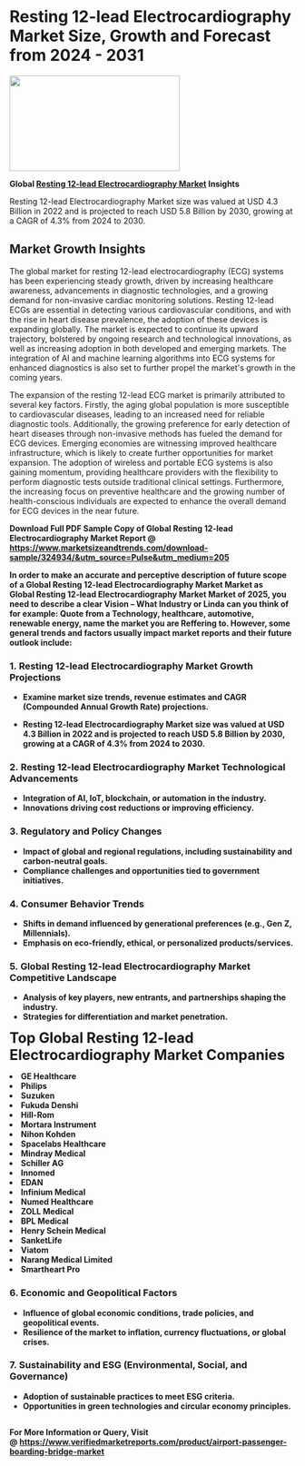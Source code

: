 <H1>Resting 12-lead Electrocardiography Market Size, Growth and Forecast from 2024 - 2031</H1><img class="aligncenter size-medium wp-image-584254" src="https://thirdeyenews.in/wp-content/uploads/2024/09/Global-Market-Research-300x168.jpeg" alt="" width="300" height="168" /><p><strong>Global&nbsp;<a href="https://www.marketsizeandtrends.com/download-sample/324934/&amp;utm_source=Pulse&amp;utm_medium=205">Resting 12-lead Electrocardiography Market</a> Insights</strong></p><p>Resting 12-lead Electrocardiography Market size was valued at USD 4.3 Billion in 2022 and is projected to reach USD 5.8 Billion by 2030, growing at a CAGR of 4.3% from 2024 to 2030.</p><p><h2>Market Growth Insights</h2> <p>The global market for resting 12-lead electrocardiography (ECG) systems has been experiencing steady growth, driven by increasing healthcare awareness, advancements in diagnostic technologies, and a growing demand for non-invasive cardiac monitoring solutions. Resting 12-lead ECGs are essential in detecting various cardiovascular conditions, and with the rise in heart disease prevalence, the adoption of these devices is expanding globally. The market is expected to continue its upward trajectory, bolstered by ongoing research and technological innovations, as well as increasing adoption in both developed and emerging markets. The integration of AI and machine learning algorithms into ECG systems for enhanced diagnostics is also set to further propel the market's growth in the coming years.</p> <p><strong></strong></p> <p>The expansion of the resting 12-lead ECG market is primarily attributed to several key factors. Firstly, the aging global population is more susceptible to cardiovascular diseases, leading to an increased need for reliable diagnostic tools. Additionally, the growing preference for early detection of heart diseases through non-invasive methods has fueled the demand for ECG devices. Emerging economies are witnessing improved healthcare infrastructure, which is likely to create further opportunities for market expansion. The adoption of wireless and portable ECG systems is also gaining momentum, providing healthcare providers with the flexibility to perform diagnostic tests outside traditional clinical settings. Furthermore, the increasing focus on preventive healthcare and the growing number of health-conscious individuals are expected to enhance the overall demand for ECG devices in the near future.</p> <p><strong></p><p><span class=""><strong>Download Full PDF Sample Copy of Global Resting 12-lead Electrocardiography Market Report</strong> @ <a href="https://www.marketsizeandtrends.com/download-sample/324934/&amp;utm_source=Pulse&amp;utm_medium=205" target="_blank">https://www.marketsizeandtrends.com/download-sample/324934/&amp;utm_source=Pulse&amp;utm_medium=205</a></span></p><p>In order to make an accurate and perceptive description of future scope of a Global&nbsp;Resting 12-lead Electrocardiography Market Market as Global&nbsp;Resting 12-lead Electrocardiography Market Market of 2025, you need to describe a clear Vision &ndash; What Industry or Linda can you think of for example: Quote from a Technology, healthcare, automotive, renewable energy, name the market you are Reffering to. However, some general trends and factors usually impact market reports and their future outlook include:</p><h3>1.&nbsp;<strong>Resting 12-lead Electrocardiography Market Growth Projections</strong></h3><ul><li>Examine market size trends, revenue estimates and CAGR (Compounded Annual Growth Rate) projections.</li><li><p>Resting 12-lead Electrocardiography Market size was valued at USD 4.3 Billion in 2022 and is projected to reach USD 5.8 Billion by 2030, growing at a CAGR of 4.3% from 2024 to 2030.</p></li></ul><h3>2.&nbsp;<strong>Resting 12-lead Electrocardiography Market Technological Advancements</strong></h3><ul><li>Integration of AI, IoT, blockchain, or automation in the industry.</li><li>Innovations driving cost reductions or improving efficiency.</li></ul><h3>3.&nbsp;<strong>Regulatory and Policy Changes</strong></h3><ul><li>Impact of global and regional regulations, including sustainability and carbon-neutral goals.</li><li>Compliance challenges and opportunities tied to government initiatives.</li></ul><h3>4.&nbsp;<strong>Consumer Behavior Trends</strong></h3><ul><li>Shifts in demand influenced by generational preferences (e.g., Gen Z, Millennials).</li><li>Emphasis on eco-friendly, ethical, or personalized products/services.</li></ul><h3>5.&nbsp;<strong>Global Resting 12-lead Electrocardiography Market Competitive Landscape</strong></h3><ul><li>Analysis of key players, new entrants, and partnerships shaping the industry.</li><li>Strategies for differentiation and market penetration.</li></ul><p data-pm-slice="1 1 []"><span style="color: inherit; font-family: inherit; font-size: 25px;">Top Global Resting 12-lead Electrocardiography Market Companies</span></p><div class="" data-test-id=""><p><li>GE Healthcare</li><li> Philips</li><li> Suzuken</li><li> Fukuda Denshi</li><li> Hill-Rom</li><li> Mortara Instrument</li><li> Nihon Kohden</li><li> Spacelabs Healthcare</li><li> Mindray Medical</li><li> Schiller AG</li><li> Innomed</li><li> EDAN</li><li> Infinium Medical</li><li> Numed Healthcare</li><li> ZOLL Medical</li><li> BPL Medical</li><li> Henry Schein Medical</li><li> SanketLife</li><li> Viatom</li><li> Narang Medical Limited</li><li> Smartheart Pro</li></p></div><h3>6.&nbsp;<strong>Economic and Geopolitical Factors</strong></h3><ul><li>Influence of global economic conditions, trade policies, and geopolitical events.</li><li>Resilience of the market to inflation, currency fluctuations, or global crises.</li></ul><h3>7.&nbsp;<strong>Sustainability and ESG (Environmental, Social, and Governance)</strong></h3><ul><li>Adoption of sustainable practices to meet ESG criteria.</li><li>Opportunities in green technologies and circular economy principles.</li></ul><h2><strong style="font-size: 14px;">For More Information or Query, Visit @&nbsp;</strong><a style="background-color: #ffffff; font-size: 14px;" href="https://www.marketsizeandtrends.com/report/resting-12-lead-electrocardiography-market/" target="_blank">https://www.verifiedmarketreports.com/product/airport-passenger-boarding-bridge-market</a></h2>
